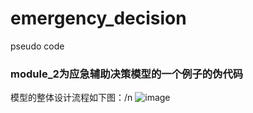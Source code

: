 # emergency_decision
pseudo code
### module_2为应急辅助决策模型的一个例子的伪代码
模型的整体设计流程如下图：/n
![image](https://github.com/loyalty-fox/emergency_decision/assets/56210508/0f813d24-5f48-427d-a8e0-7ee725d3ffcf)
